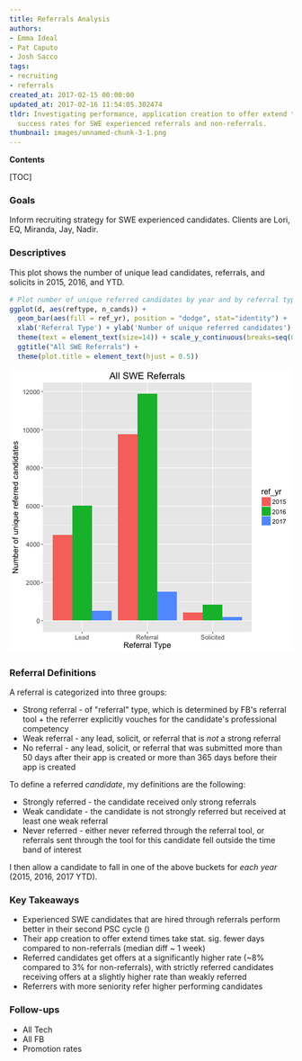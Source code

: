 ```yaml
---
title: Referrals Analysis
authors:
- Emma Ideal
- Pat Caputo
- Josh Sacco
tags:
- recruiting
- referrals
created_at: 2017-02-15 00:00:00
updated_at: 2017-02-16 11:54:05.302474
tldr: Investigating performance, application creation to offer extend times, and funnel
  success rates for SWE experienced referrals and non-referrals.
thumbnail: images/unnamed-chunk-3-1.png
---
```

**Contents**

[TOC]


### Goals

Inform recruiting strategy for SWE experienced candidates. Clients are Lori, EQ, Miranda, Jay, Nadir.

### Descriptives



This plot shows the number of unique lead candidates, referrals, and solicits in 2015, 2016, and YTD.




```r
# Plot number of unique referred candidates by year and by referral type
ggplot(d, aes(reftype, n_cands)) +   
  geom_bar(aes(fill = ref_yr), position = "dodge", stat="identity") + 
  xlab('Referral Type') + ylab('Number of unique referred candidates') +
  theme(text = element_text(size=14)) + scale_y_continuous(breaks=seq(0,50000,by=2000))+
  ggtitle("All SWE Referrals") +
  theme(plot.title = element_text(hjust = 0.5))
```

![plot of chunk unnamed-chunk-3](images/unnamed-chunk-3-1.png)


### Referral Definitions

A referral is categorized into three groups:

- Strong referral - of "referral" type, which is determined by FB's referral tool + the referrer explicitly vouches for the candidate's professional competency
- Weak referral - any lead, solicit, or referral that is *not* a strong referral
- No referral - any lead, solicit, or referral that was submitted more than 50 days after their app is created or more than 365 days before their app is created

To define a referred *candidate*, my definitions are the following:

- Strongly referred - the candidate received only strong referrals
- Weak candidate - the candidate is not strongly referred but received at least one weak referral
- Never referred - either never referred through the referral tool, or referrals sent through the tool for this candidate fell outside the time band of interest

I then allow a candidate to fall in one of the above buckets for *each year* (2015, 2016, 2017 YTD).


### Key Takeaways

- Experienced SWE candidates that are hired through referrals perform better in their second PSC cycle ()
- Their app creation to offer extend times take stat. sig. fewer days compared to non-referrals (median diff ~ 1 week)
- Referred candidates get offers at a significantly higher rate (~8% compared to 3% for non-referrals), with strictly referred candidates receiving offers at a slightly higher rate than weakly referred
- Referrers with more seniority refer higher performing candidates

### Follow-ups

- All Tech
- All FB
- Promotion rates
